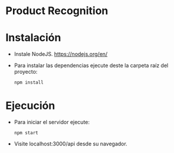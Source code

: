 # Product Recognition

# Instalación

- Instale NodeJS. https://nodejs.org/en/
- Para instalar las dependencias ejecute deste la carpeta raíz del proyecto:

  ```npm install```

# Ejecución

- Para iniciar el servidor ejecute:

  ```npm start```

- Visite localhost:3000/api desde su navegador.